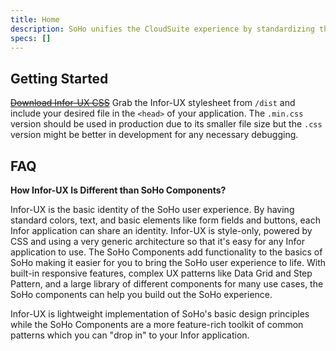 ```yaml
---
title: Home
description: SoHo unifies the CloudSuite experience by standardizing the universal design elements like colors, text, and buttons. Infor-UX is a simple CSS library to help implement SoHo design principles with easy-to-follow and easy-to-implement rules and code.
specs: []
---
```


<style>#TOC {display: none;}</style>

## Getting Started

~~[Download Infor-UX CSS](#)~~ Grab the Infor-UX stylesheet from `/dist` and include your desired file in the `<head>` of your application. The `.min.css` version should be used in production due to its smaller file size but the `.css` version might be better in development for any necessary debugging.

## FAQ

**How Infor-UX Is Different than SoHo Components?**

Infor-UX is the basic identity of the SoHo user experience. By having standard colors, text, and basic elements like form fields and buttons, each Infor application can share an identity. Infor-UX is style-only, powered by CSS and using a very generic architecture so that it's easy for any Infor application to use. The SoHo Components add functionality to the basics of SoHo making it easier for you to bring the SoHo user experience to life. With built-in responsive features, complex UX patterns like Data Grid and Step Pattern, and a large library of different components for many use cases, the SoHo components can help you build out the SoHo experience.

Infor-UX is lightweight implementation of SoHo's basic design principles while the SoHo Components are a more feature-rich toolkit of common patterns which you can "drop in" to your Infor application.
